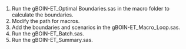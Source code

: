 1. Run the gBOIN-ET_Optimal Boundaries.sas in the macro folder to calculate the boundaries.
2. Modify the path for macros.
3. Add the boundaries and scenarios in the gBOIN-ET_Macro_Loop.sas.
4. Run the gBOIN-ET_Batch.sas.
5. Run the gBOIN-ET_Summary.sas.
